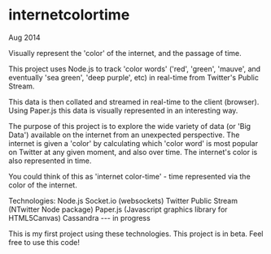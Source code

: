 internetcolortime
=================
Aug 2014

Visually represent the 'color' of the internet, and the passage of time.

This project uses Node.js to track 'color words' ('red', 'green', 'mauve', and eventually 'sea green', 
'deep purple', etc) in real-time from Twitter's Public Stream.

This data is then collated and streamed in real-time to the client (browser). Using Paper.js this data is
visually represented in an interesting way.

The purpose of this project is to explore the wide variety of data (or 'Big Data') available on the internet 
from an unexpected perspective. The internet is given a 'color' by calculating which 'color word' is most popular
on Twitter at any given moment, and also over time. The internet's color is also represented in time.

You could think of this as 'internet color-time' - time represented via the color of the internet.

Technologies:
Node.js
Socket.io (websockets)
Twitter Public Stream (NTwitter Node package)
Paper.js (Javascript graphics library for HTML5Canvas)
Cassandra --- in progress

This is my first project using these technologies. 
This project is in beta. 
Feel free to use this code!




